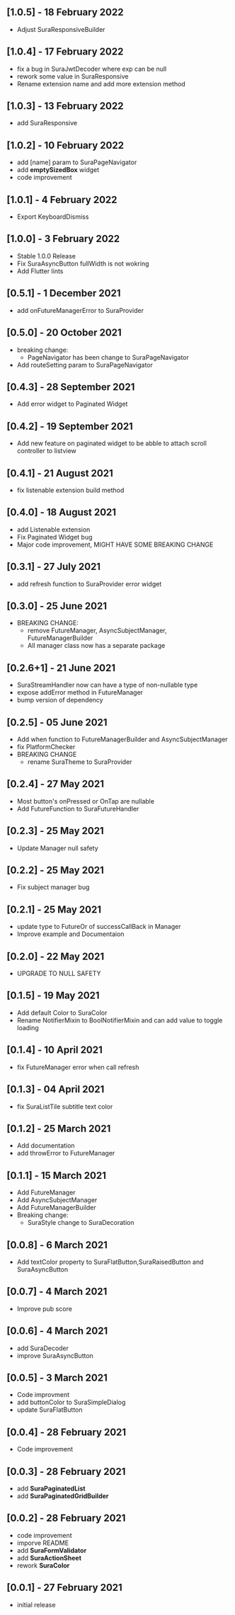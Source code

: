 ## [1.0.5] - 18 February 2022

- Adjust SuraResponsiveBuilder

## [1.0.4] - 17 February 2022

- fix a bug in SuraJwtDecoder where exp can be null
- rework some value in SuraResponsive
- Rename extension name and add more extension method

## [1.0.3] - 13 February 2022

- add SuraResponsive

## [1.0.2] - 10 February 2022

- add [name] param to SuraPageNavigator
- add **emptySizedBox** widget
- code improvement

## [1.0.1] - 4 February 2022

- Export KeyboardDismiss

## [1.0.0] - 3 February 2022

- Stable 1.0.0 Release
- Fix SuraAsyncButton fullWidth is not wokring
- Add Flutter lints

## [0.5.1] - 1 December 2021

- add onFutureManagerError to SuraProvider

## [0.5.0] - 20 October 2021

- breaking change:
  - PageNavigator has been change to SuraPageNavigator
- Add routeSetting param to SuraPageNavigator

## [0.4.3] - 28 September 2021

- Add error widget to Paginated Widget

## [0.4.2] - 19 September 2021

- Add new feature on paginated widget to be abble to attach scroll controller to listview

## [0.4.1] - 21 August 2021

- fix listenable extension build method

## [0.4.0] - 18 August 2021

- add Listenable extension
- Fix Paginated Widget bug
- Major code improvement, MIGHT HAVE SOME BREAKING CHANGE

## [0.3.1] - 27 July 2021

- add refresh function to SuraProvider error widget

## [0.3.0] - 25 June 2021

- BREAKING CHANGE:
  - remove FutureManager, AsyncSubjectManager, FutureManagerBuilder
  - All manager class now has a separate package

## [0.2.6+1] - 21 June 2021

- SuraStreamHandler now can have a type of non-nullable type
- expose addError method in FutureManager
- bump version of dependency

## [0.2.5] - 05 June 2021

- Add when function to FutureManagerBuilder and AsyncSubjectManager
- fix PlatformChecker
- BREAKING CHANGE
  - rename SuraTheme to SuraProvider

## [0.2.4] - 27 May 2021

- Most button's onPressed or OnTap are nullable
- Add FutureFunction to SuraFutureHandler

## [0.2.3] - 25 May 2021

- Update Manager null safety

## [0.2.2] - 25 May 2021

- Fix subject manager bug

## [0.2.1] - 25 May 2021

- update type to FutureOr<T> of successCallBack in Manager
- Improve example and Documentaion

## [0.2.0] - 22 May 2021

- UPGRADE TO NULL SAFETY

## [0.1.5] - 19 May 2021

- Add default Color to SuraColor
- Rename NotifierMixin to BoolNotifierMixin and can add value to toggle loading

## [0.1.4] - 10 April 2021

- fix FutureManager error when call refresh

## [0.1.3] - 04 April 2021

- fix SuraListTile subtitle text color

## [0.1.2] - 25 March 2021

- Add documentation
- add throwError to FutureManager

## [0.1.1] - 15 March 2021

- Add FutureManager
- Add AsyncSubjectManager
- Add FutureManagerBuilder
- Breaking change:
  - SuraStyle change to SuraDecoration

## [0.0.8] - 6 March 2021

- Add textColor property to SuraFlatButton,SuraRaisedButton and SuraAsyncButton

## [0.0.7] - 4 March 2021

- Improve pub score

## [0.0.6] - 4 March 2021

- add SuraDecoder
- improve SuraAsyncButton

## [0.0.5] - 3 March 2021

- Code improvment
- add buttonColor to SuraSimpleDialog
- update SuraFlatButton

## [0.0.4] - 28 February 2021

- Code improvement

## [0.0.3] - 28 February 2021

- add **SuraPaginatedList**
- add **SuraPaginatedGridBuilder**

## [0.0.2] - 28 February 2021

- code improvement
- imporve README
- add **SuraFormValidator**
- add **SuraActionSheet**
- rework **SuraColor**

## [0.0.1] - 27 February 2021

- initial release
